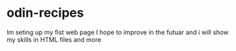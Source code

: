 # odin-recipes
Im seting up my fist web page I hope to improve in the futuar and i will show my skills in HTML files and more